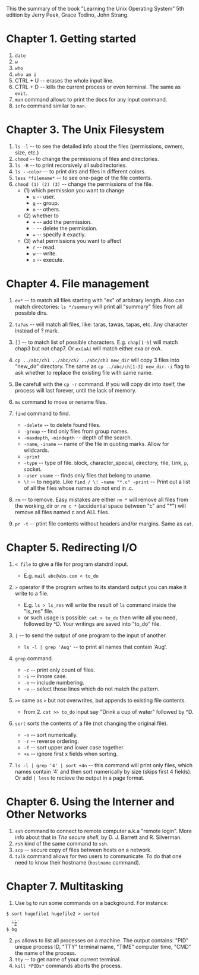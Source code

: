 This the summary of the book "Learning the Unix Operating System" 5th edition by Jerry Peek, Grace Todino, John Strang.

# Chapter 1. Getting started

1. `date`
2. `w`
3. ```who```
4. ```who am i```
5. CTRL + U -- erases the whole input line.
6. CTRL + D -- kills the current process or even terminal. The same as ```exit```.
7. `man` command allows to print the docs for any input command.
8. `info` command similar to `man`.

# Chapter 3. The Unix Filesystem

1. ```ls -l``` -- to see the detailed info about the files (permissions, owners, size, etc.)
2. ```chmod``` -- to change the permissions of files and directories.
3. ```ls -R``` -- to print recorsively all subdirectories.
4. ```ls --color``` -- to print dirs and files in different colors.
5. ```less *filename*``` -- to see one-page of the file contents.
6. `chmod (1) (2) (3)` -- change the permissions of the file.
   - (1) which permission you want to change
     - `u` -- user.
     - `g` -- group.
     - `o` -- others.
   - (2) whether to
     - `+` -- add the permission.
     - `-` -- delete the permission.
     - `=` -- specify it exactly.
   - (3) what permissions you want to affect
     - `r` -- read.
     - `w` -- write.
     - `x` -- execute.


# Chapter 4. File management

1. ```ex*``` -- to match all files starting with "ex" of arbitrary length. Also can match directories: ```ls */summary``` will print all "summary" files from all possible dirs.
2. ```ta?as``` -- will match all files, like: taras, tawas, tapas, etc. Any character instead of ? mark.
3. ```[]``` -- to match list of possible characters. E.g. ```chap[1-5]``` will match chap3 but not chap7. Or ```ex[aA]``` will match either exa or exA.
4. ```cp ../abc/ch1 ../abc/ch2 ../abc/ch3 new_dir``` will copy 3 files into "new_dir" directory. The same as ```cp ../abc/ch[1-3] new_dir```. ```-i``` flag to ask whether to replace the existing file with same name.
5. Be carefull with the ```cp -r``` command. If you will copy dir into itself, the process will last forever, until the lack of memory.
6. ```mv``` command to move or rename files.
7. ```find``` command to find.
   * ```-delete``` -- to delete found files.
   * ```-group``` -- find only files from group names.
   * ```-maxdepth```, ```-mindepth``` -- depth of the search.
   * ```-name```, ```-iname``` -- name of the file in quoting marks. Allow for wildcards.
   * ```-print```
   * ```-type``` -- type of file. ```b```lock, ```c```haracter_special, ```d```irectory, ```f```ile, ```l```ink, ```p```, ```s```ocket.
   * ```-user uname``` -- finds only files that belong to uname.
   * ```\!``` -- to negate. Like ```find / \! -name "*.c" -print``` -- Print out a list of all the files whose names do not end in .c.

8. ```rm``` -- to remove. Easy mistakes are either ```rm *``` will remove all files from the working_dir or ```rm c *``` (accidential space between "c" and "\*") will remove all files named c and ALL files.
9. ```pr -t``` -- ptint file contents without headers and/or margins. Same as ```cat```.


# Chapter 5. Redirecting I/O

1. `< file` to give a file for program standrd input.
   - E.g. `mail abc@abs.com < to_do`

2. `>` operator if the program writes to its standard output you can make it write to a file.

   - E.g. `ls > ls_res` will write the result of `ls` command inside the "ls_res" file.
   - or such usage is possible: `cat > to_do` then write all you need, followed by ^D. Your writings are saved into "to_do" file.

3. `|` -- to send the output of one program to the input of another.

   - `ls -l | grep 'Aug'` -- to print all names that contain 'Aug'.
  
4. `grep` command.
   - `-c` -- print only count of files.
   - `-i` -- ihnore case.
   - `-n` -- include numbering.
   - `-v` -- select those lines which do not match the pattern.

5. `>>` same as `>` but not overwrites, but appends to existing file contents.
   - from 2. `cat >> to_do` input say "Drink a cup of water" followed by ^D.

6. `sort` sorts the contents of a file (not changing the original file).
   - `-n` -- sort numerically.
   - `-r` -- reverse ordering.
   - `-f` -- sort upper and lower case together.
   - `+x` -- ignore first x fields when sorting.

7. `ls -l | grep '4' | sort +4n` -- this command will print only files, which names contain '4' and then sort numerically by size (skips first 4 fields). Or add `| less` to recieve the output in a page format.

# Chapter 6. Using the Interner and Other Networks

1. `ssh` command to connect to remote computer a.k.a "remote login". More info about that in *The secure shell*, by D. J. Barrett and R. Silverman.
2. `rsh` kind of the same command to `ssh`.
3. `scp` -- secure copy of files between hosts on a network.
4. `talk` command allows for two users to communicate. To do that one need to know their hostname (`hostname` command).


# Chapter 7. Multitasking

1. Use `bg` to run some commands on a background. For instance:

```
$ sort hugefile1 hugefile2 > sorted
  ...
  ^Z
$ bg
```
2. `ps` allows to list all processes on a machine. The output contains: "PID" unique process ID, "TTY" terminal name, "TIME" computer time, "CMD" the name of the process.
3. `tty` -- to get name of your current terminal.
4. `kill *PIDs*` commands aborts the process.
